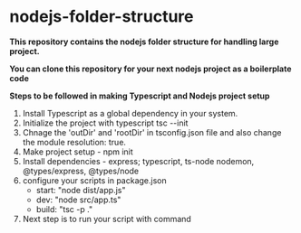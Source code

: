 # nodejs-folder-structure

**This repository contains the nodejs folder structure for handling large project.**

**You can clone this repository for your next nodejs project as a boilerplate code**

**Steps to be followed in making Typescript and Nodejs project setup**

1. Install Typescript as a global dependency in your system.
2. Initialize the project with typescript tsc --init
3. Chnage the 'outDir' and 'rootDir' in tsconfig.json file and also change the module resolution: true.
4. Make project setup - npm init
5. Install dependencies - express; typescript, ts-node nodemon, @types/express, @types/node
6. configure your scripts in package.json
   - start: "node dist/app.js"
   * dev: "node src/app.ts"
   * build: "tsc -p ."
7. Next step is to run your script with command

##
